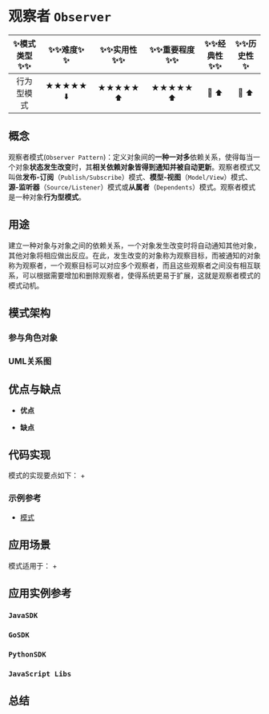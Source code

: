 # 观察者 `Observer`

| :sparkles:模式类型:sparkles::sparkles:|:sparkles::sparkles:难度:sparkles:  :sparkles: | :sparkles::sparkles:实用性:sparkles::sparkles: | :sparkles::sparkles:重要程度:sparkles::sparkles: |  :sparkles::sparkles:经典性:sparkles::sparkles: | :sparkles::sparkles:历史性:sparkles: |
| :----------------------------------------: | :-----------------------------------------------: | :-------------------------------------------------: | :----------------------------------------------------: | :--------------------------------------------------: | :--------------------------------------: |
|                  行为型模式                          |                ★★★★★ :arrow_down:                 |                  ★★★★★ :arrow_up:                   |                    ★★★★★ :arrow_up:                    |              :green_heart:  :arrow_up:               |        :green_heart:  :arrow_up:         |

## 概念
观察者模式(`Observer Pattern`)：定义对象间的**一种一对多**依赖关系，使得每当一个对象**状态发生改变**时，其**相关依赖对象皆得到通知并被自动更新**。观察者模式又叫做**发布-订阅**（`Publish/Subscribe`）模式、**模型-视图**（`Model/View`）模式、**源-监听器**（`Source/Listener`）模式或**从属者**（`Dependents`）模式。观察者模式是一种对象**行为型模式**。

## 用途
建立一种对象与对象之间的依赖关系，一个对象发生改变时将自动通知其他对象，其他对象将相应做出反应。在此，发生改变的对象称为观察目标，而被通知的对象称为观察者，一个观察目标可以对应多个观察者，而且这些观察者之间没有相互联系，可以根据需要增加和删除观察者，使得系统更易于扩展，这就是观察者模式的模式动机。

## 模式架构



### 参与角色对象



### UML关系图



## 优点与缺点
+ **优点**

+ **缺点**


## 代码实现
模式的实现要点如下：
+

### 示例参考
+ [模式](./java/io/github/hooj0/)

## 应用场景
模式适用于：
+

## 应用实例参考

### `JavaSDK` 

### `GoSDK`

### `PythonSDK`

### `JavaScript Libs`


## 总结